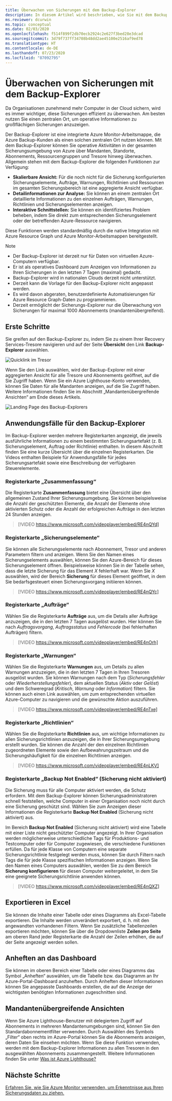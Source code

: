```yaml
---
title: Überwachen von Sicherungen mit dem Backup-Explorer
description: In diesem Artikel wird beschrieben, wie Sie mit dem Backup-Explorer eine Echtzeitüberwachung von Sicherungen für mehrere Tresore, Abonnements, Regionen und Mandanten durchführen.
ms.reviewer: dcurwin
ms.topic: conceptual
ms.date: 02/03/2020
ms.openlocfilehash: f514f899f2db70ecb2924c2e627f3bed28e3dcad
ms.sourcegitcommit: 3d79f737ff34708b48dd2ae45100e2516af9ed78
ms.translationtype: HT
ms.contentlocale: de-DE
ms.lasthandoff: 07/23/2020
ms.locfileid: "87092795"
---
```

# <a name="monitor-your-backups-with-backup-explorer"></a>Überwachen von Sicherungen mit dem Backup-Explorer

Da Organisationen zunehmend mehr Computer in der Cloud sichern, wird es immer wichtiger, diese Sicherungen effizient zu überwachen. Am besten nutzen Sie einen zentralen Ort, um operative Informationen zu großflächigen Sicherungen anzuzeigen.

Der Backup-Explorer ist eine integrierte Azure Monitor-Arbeitsmappe, die Azure Backup-Kunden als einen solchen zentralen Ort nutzen können. Mit dem Backup-Explorer können Sie operative Aktivitäten in der gesamten Sicherungsumgebung von Azure über Mandanten, Standorte, Abonnements, Ressourcengruppen und Tresore hinweg überwachen. Allgemein stehen mit dem Backup-Explorer die folgenden Funktionen zur Verfügung:

* **Skalierbare Ansicht:** Für die noch nicht für die Sicherung konfigurierten Sicherungselemente, Aufträge, Warnungen, Richtlinien und Ressourcen im gesamten Sicherungsbereich ist eine aggregierte Ansicht verfügbar.
* **Detailinformationen zur Analyse:** Sie können an einem zentralen Ort detaillierte Informationen zu den einzelnen Aufträgen, Warnungen, Richtlinien und Sicherungselementen anzeigen.
* **Interaktive Schnittstellen:** Sie können ein identifiziertes Problem beheben, indem Sie direkt zum entsprechenden Sicherungselement oder der betreffenden Azure-Ressource navigieren.

Diese Funktionen werden standardmäßig durch die native Integration mit Azure Resource Graph und Azure Monitor-Arbeitsmappen bereitgestellt.

> [!NOTE]
>
> * Der Backup-Explorer ist derzeit nur für Daten von virtuellen Azure-Computern verfügbar.
> * Er ist als operatives Dashboard zum Anzeigen von Informationen zu Ihren Sicherungen in den letzten 7 Tagen (maximal) gedacht.
> * Backup-Explorer wird in nationalen Clouds derzeit nicht unterstützt.
> * Derzeit kann die Vorlage für den Backup-Explorer nicht angepasst werden.
> * Es wird davon abgeraten, benutzerdefinierte Automatisierungen für Azure Resource Graph-Daten zu programmieren.
> * Derzeit ermöglicht der Sicherungs-Explorer nur die Überwachung von Sicherungen für maximal 1000 Abonnements (mandantenübergreifend).

## <a name="get-started"></a>Erste Schritte

Sie greifen auf den Backup-Explorer zu, indem Sie zu einem Ihrer Recovery Services-Tresore navigieren und auf der Seite **Übersicht** den Link **Backup-Explorer** auswählen.

![Quicklink im Tresor](media/backup-azure-monitor-with-backup-explorer/vault-quick-link.png)

Wenn Sie den Link auswählen, wird der Backup-Explorer mit einer aggregierten Ansicht für alle Tresore und Abonnements geöffnet, auf die Sie Zugriff haben. Wenn Sie ein Azure Lighthouse-Konto verwenden, können Sie Daten für alle Mandanten anzeigen, auf die Sie Zugriff haben. Weitere Informationen finden Sie im Abschnitt „Mandantenübergreifende Ansichten“ am Ende dieses Artikels.

![Landing Page des Backup-Explorers](media/backup-azure-monitor-with-backup-explorer/explorer-landing-page.png)

## <a name="backup-explorer-use-cases"></a>Anwendungsfälle für den Backup-Explorer

Im Backup-Explorer werden mehrere Registerkarten angezeigt, die jeweils ausführliche Informationen zu einem bestimmten Sicherungsartefakt (z. B. Sicherungselement, Auftrag oder Richtlinie) enthalten. In diesem Abschnitt finden Sie eine kurze Übersicht über die einzelnen Registerkarten. Die Videos enthalten Beispiele für Anwendungsfälle für jedes Sicherungsartefakt sowie eine Beschreibung der verfügbaren Steuerelemente.

### <a name="the-summary-tab"></a>Registerkarte „Zusammenfassung“

Die Registerkarte **Zusammenfassung** bietet eine Übersicht über den allgemeinen Zustand Ihrer Sicherungsumgebung. Sie können beispielsweise die Anzahl der geschützten Elemente, die Anzahl der Elemente ohne aktivierten Schutz oder die Anzahl der erfolgreichen Aufträge in den letzten 24 Stunden anzeigen.

> [!VIDEO https://www.microsoft.com/videoplayer/embed/RE4nQYd]

### <a name="the-backup-items-tab"></a>Registerkarte „Sicherungselemente“

Sie können alle Sicherungselemente nach Abonnement, Tresor und anderen Parametern filtern und anzeigen. Wenn Sie den Namen eines Sicherungselements auswählen, können Sie den Azure-Bereich für dieses Sicherungselement öffnen. Beispielsweise können Sie in der Tabelle sehen, dass die letzte Sicherung für das Element *X* fehlerhaft war. Wenn Sie *X* auswählen, wird der Bereich **Sicherung** für dieses Element geöffnet, in dem Sie bedarfsgesteuert einen Sicherungsvorgang initiieren können.

> [!VIDEO https://www.microsoft.com/videoplayer/embed/RE4nQYc]

### <a name="the-jobs-tab"></a>Registerkarte „Aufträge“

Wählen Sie die Registerkarte **Aufträge** aus, um die Details aller Aufträge anzuzeigen, die in den letzten 7 Tagen ausgelöst wurden. Hier können Sie nach *Auftragsvorgang*, *Auftragsstatus* und *Fehlercode* (bei fehlerhaften Aufträgen) filtern.

> [!VIDEO https://www.microsoft.com/videoplayer/embed/RE4nOrh]

### <a name="the-alerts-tab"></a>Registerkarte „Warnungen“

Wählen Sie die Registerkarte **Warnungen** aus, um Details zu allen Warnungen anzuzeigen, die in den letzten 7 Tagen in Ihren Tresoren ausgelöst wurden. Sie können Warnungen nach dem Typ (*Sicherungsfehler* oder *Wiederherstellungsfehler*), dem aktuellen Status (*Aktiv* oder *Gelöst*) und dem Schweregrad (*Kritisch*, *Warnung* oder *Information*) filtern. Sie können auch einen Link auswählen, um zum entsprechenden virtuellen Azure-Computer zu navigieren und die gewünschte Aktion auszuführen.

> [!VIDEO https://www.microsoft.com/videoplayer/embed/RE4nTxe]

### <a name="the-policies-tab"></a>Registerkarte „Richtlinien“

Wählen Sie die Registerkarte **Richtlinien** aus, um wichtige Informationen zu allen Sicherungsrichtlinien anzuzeigen, die in Ihrer Sicherungsumgebung erstellt wurden. Sie können die Anzahl der den einzelnen Richtlinien zugeordneten Elemente sowie den Aufbewahrungszeitraum und die Sicherungshäufigkeit für die einzelnen Richtlinien anzeigen.

> [!VIDEO https://www.microsoft.com/videoplayer/embed/RE4nLKV]

### <a name="the-backup-not-enabled-tab"></a>Registerkarte „Backup Not Enabled“ (Sicherung nicht aktiviert)

Die Sicherung muss für alle Computer aktiviert werden, die Schutz erfordern. Mit dem Backup-Explorer können Sicherungsadministratoren schnell feststellen, welche Computer in einer Organisation noch nicht durch eine Sicherung geschützt sind. Wählen Sie zum Anzeigen dieser Informationen die Registerkarte **Backup Not Enabled** (Sicherung nicht aktiviert) aus.

Im Bereich **Backup Not Enabled** (Sicherung nicht aktiviert) wird eine Tabelle mit einer Liste nicht geschützter Computer angezeigt. In Ihrer Organisation werden möglicherweise unterschiedliche Tags für Produktions- und Testcomputer oder für Computer zugewiesen, die verschiedene Funktionen erfüllen. Da für jede Klasse von Computern eine separate Sicherungsrichtlinie festgelegt werden muss, können Sie durch Filtern nach Tags die für jede Klasse spezifischen Informationen anzeigen. Wenn Sie den Namen eines Computers auswählen, werden Sie zu dem Bereich **Sicherung konfigurieren** für diesen Computer weitergeleitet, in dem Sie eine geeignete Sicherungsrichtlinie anwenden können.

> [!VIDEO https://www.microsoft.com/videoplayer/embed/RE4nQXZ]

## <a name="export-to-excel"></a>Exportieren in Excel

Sie können die Inhalte einer Tabelle oder eines Diagramms als Excel-Tabelle exportieren. Die Inhalte werden unverändert exportiert, d. h. mit den angewandten vorhandenen Filtern. Wenn Sie zusätzliche Tabellenzeilen exportieren möchten, können Sie über die Dropdownliste **Zeilen pro Seite** am oberen Rand jeder Registerkarte die Anzahl der Zeilen erhöhen, die auf der Seite angezeigt werden sollen.

## <a name="pin-to-the-dashboard"></a>Anheften an das Dashboard

Sie können im oberen Bereich einer Tabelle oder eines Diagramms das Symbol „Anheften“ auswählen, um die Tabelle bzw. das Diagramm an Ihr Azure-Portal-Dashboard anzuheften. Durch Anheften dieser Informationen können Sie angepasste Dashboards erstellen, die auf die Anzeige der wichtigsten benötigten Informationen zugeschnitten sind.

## <a name="cross-tenant-views"></a>Mandantenübergreifende Ansichten

Wenn Sie Azure Lighthouse-Benutzer mit delegiertem Zugriff auf Abonnements in mehreren Mandantenumgebungen sind, können Sie den Standardabonnementfilter verwenden. Durch Auswählen des Symbols „Filter“ oben rechts im Azure-Portal können Sie die Abonnements anzeigen, deren Daten Sie einsehen möchten. Wenn Sie diese Funktion verwenden, werden mit dem Backup-Explorer Informationen zu allen Tresoren in den ausgewählten Abonnements zusammengestellt. Weitere Informationen finden Sie unter [Was ist Azure Lighthouse?](../lighthouse/overview.md)

## <a name="next-steps"></a>Nächste Schritte

[Erfahren Sie, wie Sie Azure Monitor verwenden, um Erkenntnisse aus Ihren Sicherungsdaten zu ziehen.](./backup-azure-monitoring-use-azuremonitor.md)
